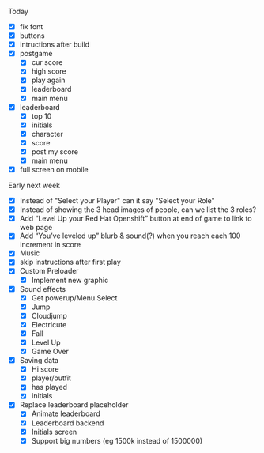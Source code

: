 Today
- [x] fix font
- [x] buttons
- [x] intructions after build
- [x] postgame
  - [x] cur score
  - [x] high score
  - [x] play again
  - [x] leaderboard
  - [x] main menu
- [x] leaderboard
  - [x] top 10
  - [x] initials
  - [x] character
  - [x] score
  - [x] post my score
  - [x] main menu
- [x] full screen on mobile

Early next week
- [x] Instead of "Select your Player" can it say "Select your Role" 
- [x] Instead of showing the 3 head images of people, can we list the 3 roles? 
- [x] Add “Level Up your Red Hat Openshift” button at end of game to link to web page
- [x] Add “You’ve leveled up” blurb & sound(?) when you reach each 100 increment in score
- [x] Music
- [x] skip instructions after first play
- [x] Custom Preloader
  - [x] Implement new graphic
- [x] Sound effects
  - [x] Get powerup/Menu Select
  - [x] Jump
  - [x] Cloudjump
  - [x] Electricute
  - [x] Fall
  - [x] Level Up
  - [x] Game Over
- [x] Saving data
  - [x] Hi score
  - [x] player/outfit
  - [x] has played
  - [x] initials
- [x] Replace leaderboard placeholder
  - [x] Animate leaderboard
  - [x] Leaderboard backend
  - [x] Initials screen
  - [x] Support big numbers (eg 1500k instead of 1500000)
